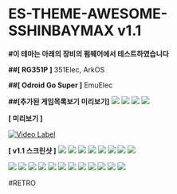 # ES-THEME-AWESOME-SSHINBAYMAX v1.1	

**#이 테마는 아래의 장비의 펌웨어에서 테스트하였습니다**

**##[ RG351P ]**
351Elec, ArkOS

**##[ Odroid Go Super ]**
EmuElec

**##[추가된 게임목록보기 미리보기]**
![](screenshots/1.png)
![](screenshots/3.png)
![](screenshots/4.png)
![](screenshots/5.png)

**[ 미리보기 ]**

[![Video Label](https://i9.ytimg.com/vi/qQsE9U-7HIU/mq2.jpg?sqp=CNC4roEG&rs=AOn4CLDOwqoX4kKM-9chYuvjOIy4WvNedQ)](https://www.youtube.com/embed/qQsE9U-7HIU)


**[ v1.1 스크린샷 ]**
![](screenshots/h1.png)
![](screenshots/h3.png)
![](screenshots/h4.png)
![](screenshots/h5.png)
![](screenshots/h8.png)
![](screenshots/h9.png)
![](screenshots/h10.png)
![](screenshots/h11.png)

![](screenshots/v1.png)
![](screenshots/v2.png)
![](screenshots/v3.png)
![](screenshots/v4.png)
![](screenshots/v5.png)
![](screenshots/v6.png)
![](screenshots/v7.png)
![](screenshots/v8.png)
![](screenshots/v9.png)
![](screenshots/v10.png)
![](screenshots/v13.png)
![](screenshots/v14.png)

#RETRO
